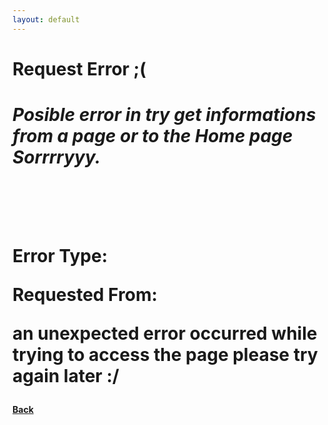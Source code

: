 ```yaml
---
layout: default
---
```


<h1>Request Error ;(<h1>
<i>Posible error in try get informations from a page or to the Home page Sorrrryyy.</i>

<br><br>

<p>Error Type: </p>
<p id="code"></p>

<p>Requested From: </p>
<p id="from"></p>

<p>an unexpected error occurred while trying to access the page please try again later :/</p>

<h4><a id="back_button" href=".">Back</a></h4>

<script>
    const queryString = window.location.search;
    const urlParams = new URLSearchParams(queryString);
    const back_button = document.getElementById("back_button")

    const code = urlParams.get('code')
    const from = urlParams.get('from')

    document.getElementById("code").innerHTML = code;
    document.getElementById("from").innerHTML = from;

    if (code == null) {
        alert("error: Code calling null value")
        window.location.href = "."
    } else if (code == "") {
        alert("error: The param 'code' no have success")
        window.location.href = "."
    }
    
    if (from !=  null) {
        back_button.href = from;
    } else {
        document.getElementById("from").innerHTML = "N/A";
        back_button.href = ".";
    };
</script>
